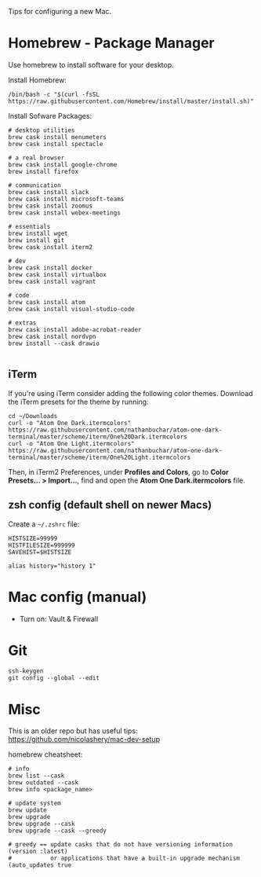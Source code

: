 Tips for configuring a new Mac.

# Homebrew - Package Manager

Use homebrew to install software for your desktop.

Install Homebrew:

`/bin/bash -c "$(curl -fsSL https://raw.githubusercontent.com/Homebrew/install/master/install.sh)"`

Install Sofware Packages:

```
# desktop utilities
brew cask install menumeters
brew cask install spectacle

# a real browser
brew cask install google-chrome
brew install firefox

# communication
brew cask install slack
brew cask install microsoft-teams
brew cask install zoomus
brew cask install webex-meetings

# essentials
brew install wget
brew install git
brew cask install iterm2

# dev
brew cask install docker
brew cask install virtualbox
brew cask install vagrant

# code
brew cask install atom
brew cask install visual-studio-code

# extras
brew cask install adobe-acrobat-reader
brew cask install nordvpn
brew install --cask drawio
 
```

## iTerm

If you're using iTerm consider adding the following color themes. Download the iTerm presets for the theme by running:

```
cd ~/Downloads
curl -o "Atom One Dark.itermcolors" https://raw.githubusercontent.com/nathanbuchar/atom-one-dark-terminal/master/scheme/iterm/One%20Dark.itermcolors
curl -o "Atom One Light.itermcolors" https://raw.githubusercontent.com/nathanbuchar/atom-one-dark-terminal/master/scheme/iterm/One%20Light.itermcolors
```

Then, in iTerm2 Preferences, under **Profiles and Colors**, go to **Color Presets... > Import...**, find and open the **Atom One Dark.itermcolors** file.

## zsh config (default shell on newer Macs)

Create a `~/.zshrc` file:

```
HISTSIZE=99999
HISTFILESIZE=999999
SAVEHIST=$HISTSIZE

alias history="history 1"
```

# Mac config (manual)

- Turn on: Vault & Firewall

# Git

```
ssh-keygen
git config --global --edit
```

# Misc

This is an older repo but has useful tips: https://github.com/nicolashery/mac-dev-setup

homebrew cheatsheet:

```
# info
brew list --cask
brew outdated --cask
brew info <package_name>

# update system
brew update
brew upgrade
brew upgrade --cask
brew upgrade --cask --greedy

# greedy == update casks that do not have versioning information (version :latest) 
#           or applications that have a built-in upgrade mechanism (auto_updates true
```


